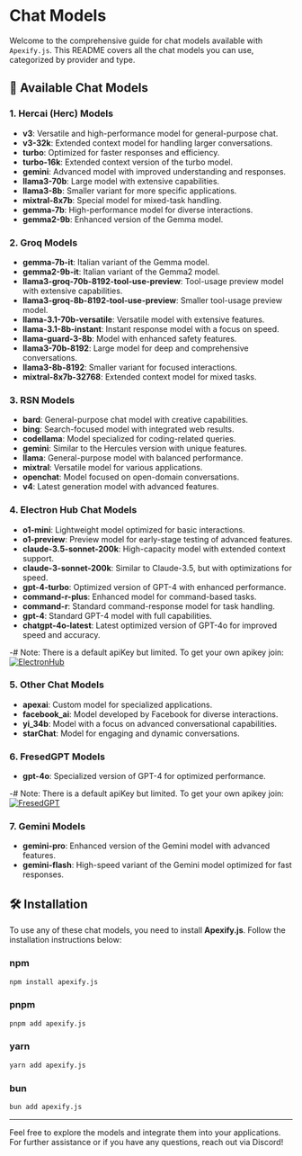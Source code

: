 # Chat Models

Welcome to the comprehensive guide for chat models available with `Apexify.js`. This README covers all the chat models you can use, categorized by provider and type.

## 🚀 Available Chat Models

### 1. **Hercai (Herc) Models**

- **v3**: Versatile and high-performance model for general-purpose chat.
- **v3-32k**: Extended context model for handling larger conversations.
- **turbo**: Optimized for faster responses and efficiency.
- **turbo-16k**: Extended context version of the turbo model.
- **gemini**: Advanced model with improved understanding and responses.
- **llama3-70b**: Large model with extensive capabilities.
- **llama3-8b**: Smaller variant for more specific applications.
- **mixtral-8x7b**: Special model for mixed-task handling.
- **gemma-7b**: High-performance model for diverse interactions.
- **gemma2-9b**: Enhanced version of the Gemma model.

### 2. **Groq Models**

- **gemma-7b-it**: Italian variant of the Gemma model.
- **gemma2-9b-it**: Italian variant of the Gemma2 model.
- **llama3-groq-70b-8192-tool-use-preview**: Tool-usage preview model with extensive capabilities.
- **llama3-groq-8b-8192-tool-use-preview**: Smaller tool-usage preview model.
- **llama-3.1-70b-versatile**: Versatile model with extensive features.
- **llama-3.1-8b-instant**: Instant response model with a focus on speed.
- **llama-guard-3-8b**: Model with enhanced safety features.
- **llama3-70b-8192**: Large model for deep and comprehensive conversations.
- **llama3-8b-8192**: Smaller variant for focused interactions.
- **mixtral-8x7b-32768**: Extended context model for mixed tasks.

### 3. **RSN Models**

- **bard**: General-purpose chat model with creative capabilities.
- **bing**: Search-focused model with integrated web results.
- **codellama**: Model specialized for coding-related queries.
- **gemini**: Similar to the Hercules version with unique features.
- **llama**: General-purpose model with balanced performance.
- **mixtral**: Versatile model for various applications.
- **openchat**: Model focused on open-domain conversations.
- **v4**: Latest generation model with advanced features.

### 4. **Electron Hub Chat Models**

- **o1-mini**: Lightweight model optimized for basic interactions.
- **o1-preview**: Preview model for early-stage testing of advanced features.
- **claude-3.5-sonnet-200k**: High-capacity model with extended context support.
- **claude-3-sonnet-200k**: Similar to Claude-3.5, but with optimizations for speed.
- **gpt-4-turbo**: Optimized version of GPT-4 with enhanced performance.
- **command-r-plus**: Enhanced model for command-based tasks.
- **command-r**: Standard command-response model for task handling.
- **gpt-4**: Standard GPT-4 model with full capabilities.
- **chatgpt-4o-latest**: Latest optimized version of GPT-4o for improved speed and accuracy.

-# Note: There is a default apiKey but limited. To get your own apikey join:
[![ElectronHub](https://api.weblutions.com/discord/invite/83XcjD8vgW/)](https://discord.gg/83XcjD8vgW)

### 5. **Other Chat Models**

- **apexai**: Custom model for specialized applications.
- **facebook_ai**: Model developed by Facebook for diverse interactions.
- **yi_34b**: Model with a focus on advanced conversational capabilities.
- **starChat**: Model for engaging and dynamic conversations.

### 6. **FresedGPT Models**

- **gpt-4o**: Specialized version of GPT-4 for optimized performance.

-# Note: There is a default apiKey but limited. To get your own apikey join:
[![FresedGPT](https://api.weblutions.com/discord/invite/94qUZWhwFE/)](https://discord.gg/94qUZWhwFE)  


### 7. **Gemini Models**

- **gemini-pro**: Enhanced version of the Gemini model with advanced features.
- **gemini-flash**: High-speed variant of the Gemini model optimized for fast responses.

## 🛠️ Installation

To use any of these chat models, you need to install **Apexify.js**. Follow the installation instructions below:

### npm

```bash
npm install apexify.js
```

### pnpm

```bash
pnpm add apexify.js
```

### yarn

```bash
yarn add apexify.js
```

### bun

```bash
bun add apexify.js
```

---

Feel free to explore the models and integrate them into your applications. For further assistance or if you have any questions, reach out via Discord!